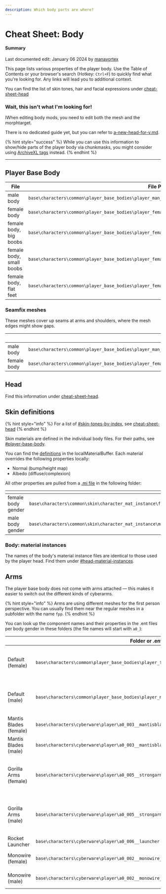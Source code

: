```yaml
---
description: Which body parts are where?
---
```


# Cheat Sheet: Body

#### Summary

Last documented edit: January 06 2024 by [manavortex](https://app.gitbook.com/u/NfZBoxGegfUqB33J9HXuCs6PVaC3 "mention")

This page lists various properties of the player body. Use the Table of Contents or your browser's search (Hotkey: `Ctrl+F`) to quickly find what you're looking for.  Any links will lead you to additional context.

You can find the list of skin tones, hair and facial expressions under [cheat-sheet-head](cheat-sheet-head/ "mention")

### Wait, this isn't what I'm looking for!

IWhen editing body mods, you need to edit both the mesh and the morphtarget.&#x20;

There is no dedicated guide yet, but you can refer to [a-new-head-for-v.md](../modding-guides/npcs/a-new-head-for-v.md "mention").

{% hint style="success" %}
While you can use this information to show/hide parts of the player body via chunkmasks, you might consider using [ArchiveXL tags](../modding-guides/items-equipment/influencing-other-items.md#visualtags) instead.
{% endhint %}

***

## Player Base Body

<table data-header-hidden><thead><tr><th width="212">File</th><th width="309">File Path</th><th>Component</th></tr></thead><tbody><tr><td>male body</td><td><code>base\characters\common\player_base_bodies\player_man_average\t0_000_pma_base__full.mesh</code></td><td><code>t0_000_pma_base__full</code></td></tr><tr><td>female body</td><td><code>base\characters\common\player_base_bodies\player_female_average\t0_000_pwa_base__full.mesh</code></td><td><code>t0_000_pwa_base__full</code></td></tr><tr><td>female body, big boobs</td><td><code>base\characters\common\player_base_bodies\player_female_average\t0_000_pwa_base__full_breast_big.mesh</code></td><td><em>applied by morphtarget</em></td></tr><tr><td>female body, small boobs</td><td><code>base\characters\common\player_base_bodies\player_female_average\t0_000_pwa_base__full_breast_small.mesh</code></td><td><em>applied by morphtarget</em></td></tr><tr><td>female body, flat feet</td><td><code>base\characters\common\player_base_bodies\player_female_average\l0_000_pwa_base__cs_flat.mesh</code></td><td><code>l0_000_pwa_base__cs_flat</code></td></tr></tbody></table>

### Seamfix meshes

These meshes cover up seams at arms and shoulders, where the mesh edges might show gaps.

<table data-header-hidden><thead><tr><th width="214"></th><th width="316"></th><th>Component</th></tr></thead><tbody><tr><td>male body</td><td><code>base\characters\common\player_base_bodies\player_man_average\t0_000_pma_base__full_seamfix.mesh</code></td><td><code>t0_000_pma_base__full_seamfix</code></td></tr><tr><td>female body</td><td><code>base\characters\common\player_base_bodies\player_female_average\t0_000_pwa_base__full_seamfix.mesh</code></td><td><code>t0_000_pwa_base__full_seamfix</code></td></tr></tbody></table>

## Head

Find this information under [cheat-sheet-head](cheat-sheet-head/ "mention").

## Skin definitions

{% hint style="info" %}
For a list of [#skin-tones-by-index](cheat-sheet-head/#skin-tones-by-index "mention"), see [cheat-sheet-head](cheat-sheet-head/ "mention")
{% endhint %}

Skin materials are defined in the individual body files. For their paths, see [#player-base-body](cheat-sheet-body.md#player-base-body "mention").

You can find the [definitions](../files-and-what-they-do/3d-objects-.mesh-files/#step-3-material-definition) in the localMaterialBuffer. Each material overrides the following properties locally:

* Normal (bump/height map)
* Albedo (diffuse/complexion)

All other properties are pulled from a [.mi file](../files-and-what-they-do/re-using-materials-.mi.md) in the following folder:

<table><thead><tr><th width="251"></th><th></th></tr></thead><tbody><tr><td>female body gender</td><td><code>base\characters\common\skin\character_mat_instance\female\body\</code></td></tr><tr><td>male body gender</td><td><code>base\characters\common\skin\character_mat_instance\male\body\</code></td></tr></tbody></table>

### Body: material instances

The names of the body's material instance files are identical to those used by the player head. Find them under [#head-material-instances](cheat-sheet-head/#head-material-instances "mention").

## Arms

The player base body does not come with arms attached — this makes it easier to switch out the different kinds of cyberarms.

{% hint style="info" %}
Arms are using different meshes for the first person perspective. You can usually find them near the regular meshes in a subfolder with the name `fpp`.
{% endhint %}

You can look up the component names and their properties in the .ent files per body gender in these folders (the file names will start with `a0_`):

<table><thead><tr><th width="155.33333333333331"></th><th>Folder or .ent files</th><th>Component names</th></tr></thead><tbody><tr><td>Default (female)</td><td><code>base\characters\common\player_base_bodies\player_female_average\arms_hq</code><br></td><td><pre><code><strong>a0_001_pwa_base_hq__full  
</strong>a0_001_pwa_base_hq__full 
left_arm    
right_arm  
a0_000_pwa_base__fists                                                         
</code></pre></td></tr><tr><td>Default (male)</td><td><code>base\characters\common\player_base_bodies\player_man_average\arms_hq</code></td><td><pre><code><strong>a0_001_pma_base_hq__full  
</strong>a0_001_pma_base_hq__full 
left_arm    
right_arm  
a0_000_pma_base__fists  
</code></pre></td></tr><tr><td>Mantis Blades (female)</td><td><code>base\characters\cyberware\player\a0_003__mantisblade\entities\a0_003_wa__mantisblades.ent</code></td><td><pre><code>a0_003_wa__mantisblade_upperarm_left
a0_003_wa__mantisblade_upperarm_right
</code></pre></td></tr><tr><td>Mantis Blades (male)</td><td><code>base\characters\cyberware\player\a0_003__mantisblade\entities\a0_003_ma__mantisblades.ent</code></td><td><pre><code>a0_003_ma__mantisblade_upperarm_left
a0_003_ma__mantisblade_upperarm_right
</code></pre></td></tr><tr><td>Gorilla Arms (female)</td><td><code>base\characters\cyberware\player\a0_005__strongarms\entities\a0_005_wa__strongarms.ent</code></td><td><pre><code>a0_005_wa__strongarms_holstered_r
a0_005_wa__strongarms_holstered_l
a0_005_wa__strongarms_l
a0_005_wa__strongarms_r
a0_005_wa__strongarms_photo_mode_r
a0_005_wa__strongarms_photo_mode_l
</code></pre></td></tr><tr><td>Gorilla Arms (male)</td><td><code>base\characters\cyberware\player\a0_005__strongarms\entities\a0_005_ma__strongarms.ent</code></td><td><pre><code>a0_005_ma__strongarms_holstered_r
a0_005_ma__strongarms_holstered_l
a0_005_ma__strongarms_l
a0_005_ma__strongarms_r
a0_005_ma__strongarms_photo_mode_r
a0_005_ma__strongarms_photo_mode_l
</code></pre></td></tr><tr><td>Rocket Launcher</td><td><code>base\characters\cyberware\player\a0_006__launcher</code></td><td></td></tr><tr><td>Monowire (female)</td><td><code>base\characters\cyberware\player\a0_002__monowire_whip\entities\a0_002_wa__monowire_whip.ent</code></td><td><pre><code>a0_002_wa__monowire_whip_l_cableless
a0_002_wa__monowire_whip_r_cableless
</code></pre></td></tr><tr><td>Monowire (male)</td><td><code>base\characters\cyberware\player\a0_002__monowire_whip\entities\a0_002_ma__monowire_whip.ent</code></td><td><pre><code>a0_002_ma__monowire_whip_l_cableless
a0_002_ma__monowire_whip_r_cableless
</code></pre></td></tr></tbody></table>

